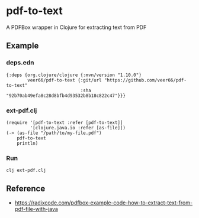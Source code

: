 # pdf-to-text
A PDFBox wrapper in Clojure for extracting text from PDF

## Example

### deps.edn

```
{:deps {org.clojure/clojure {:mvn/version "1.10.0"}
        veer66/pdf-to-text {:git/url "https://github.com/veer66/pdf-to-text"
                            :sha "92b70ab49efa8c28d8bfb4d93532b8b18c822c47"}}}
```

### ext-pdf.clj

```
(require '[pdf-to-text :refer [pdf-to-text]]
         '[clojure.java.io :refer [as-file]])
(-> (as-file "/path/to/my-file.pdf")
    pdf-to-text
    println)
```

### Run

```
clj ext-pdf.clj
```

## Reference
* https://radixcode.com/pdfbox-example-code-how-to-extract-text-from-pdf-file-with-java
